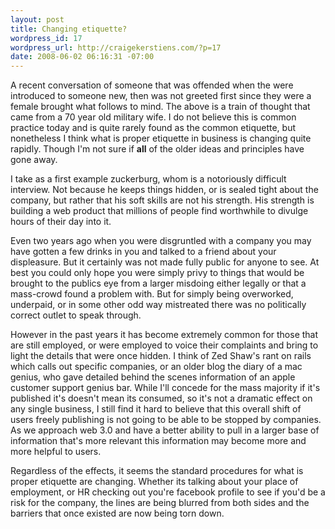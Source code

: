 ```yaml
--- 
layout: post
title: Changing etiquette?
wordpress_id: 17
wordpress_url: http://craigekerstiens.com/?p=17
date: 2008-06-02 06:16:31 -07:00
---
```

A recent conversation of someone that was offended when the were introduced to someone new, then was not greeted first since they were a female brought what follows to mind. The above is a train of thought that came from a 70 year old military wife. I do not believe this is common practice today and is quite rarely found as the common etiquette, but nonetheless I think what is proper etiquette in business is changing quite rapidly. Though I'm not sure if <strong>all</strong> of the older ideas and principles have gone away.

I take as a first example zuckerburg, whom is a notoriously difficult interview. Not because he keeps things hidden, or is sealed tight about the company, but rather that his soft skills are not his strength. His strength is building a web product that millions of people find worthwhile to divulge hours of their day into it.

Even two years ago when you were disgruntled with a company you may have gotten a few drinks in you and talked to a friend about your displeasure. But it certainly was not made fully public for anyone to see. At best you could only hope you were simply privy to things that would be brought to the publics eye from a larger misdoing either legally or that a mass-crowd found a problem with. But for simply being overworked, underpaid, or in some other odd way mistreated there was no politically correct outlet to speak through.

However in the past years it has become extremely common for those that are still employed, or were employed to voice their complaints and bring to light the details that were once hidden. I think of Zed Shaw's rant on rails which calls out specific companies, or an older blog the diary of a mac genius, who gave detailed behind the scenes information of an apple customer support genius bar. While I'll concede for the mass majority if it's published it's doesn't mean its consumed, so it's not a dramatic effect on any single business, I still find it hard to believe that this overall shift of users freely publishing is not going to be able to be stopped by companies. As we approach web 3.0 and have a better ability to pull in a larger base of information that's more relevant this information may become more and more helpful to users.

Regardless of the effects, it seems the standard procedures for what is proper etiquette are changing. Whether its talking about your place of employment, or HR checking out you're facebook profile to see if you'd be a risk for the company, the lines are being blurred from both sides and the barriers that once existed are now being torn down.
